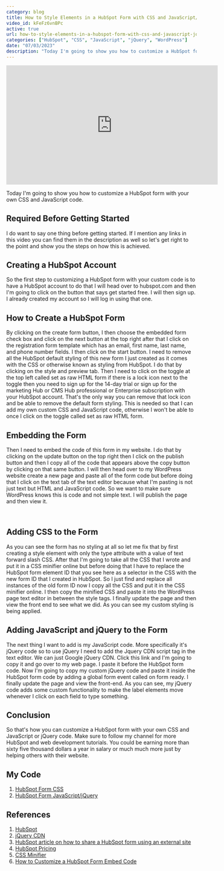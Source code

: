 ```yaml
---
category: blog
title: How to Style Elements in a HubSpot Form with CSS and JavaScript/jQuery
video_id: kFeFz6vnBPc
active: true
url: how-to-style-elements-in-a-hubspot-form-with-css-and-javascript-jquery
categories: ["HubSpot", "CSS", "JavaScript", "jQuery", "WordPress"]
date: "07/03/2023"
description: "Today I'm going to show you how to customize a HubSpot form with your own CSS and JavaScript code. I do want to say one thing before getting started. If I mention any links in this video you can find them in the description as well so let's get right to the point and show you the steps on how this is achieved. So the first step to customizing a HubSpot form with your custom code is to have a HubSpot account to do that I will head over to hubspot.com and then I'm going to click on the button that says get started free. I will then sign up. I already created my account so I will log in using that one."
---
```


<script type="application/ld+json">
{
  "@context": "https://schema.org",
  "@graph": [
    {
      "@type": "WebPage",
      "name": "HubSpot Tutorial - How to Style Elements in a HubSpot Form with CSS and JavaScript/jQuery | Developer Gus",
      "url": "https://www.developergus.com/blog/how-to-style-elements-in-a-hubspot-form-with-css-and-javascript-jquery/"
    },
    {
      "@type": "BreadcrumbList",
      "@id": "https://www.developergus.com/blog/how-to-style-elements-in-a-hubspot-form-with-css-and-javascript-jquery/",
      "itemListElement": [
        {
          "@type": "ListItem",
          "position": 1,
          "name": "Developer Gus",
          "item": "https://www.developergus.com/"
        },
        {
          "@type": "ListItem",
          "position": 2,
          "name": "Blog | Developer Gus",
          "item": "https://www.developergus.com/blog/"
        },
        {
          "@type": "ListItem",
          "position": 3,
          "name": "HubSpot Tutorial - How to Style Elements in a HubSpot Form with CSS and JavaScript/jQuery | Developer Gus",
          "item": "https://www.developergus.com/blog/how-to-style-elements-in-a-hubspot-form-with-css-and-javascript-jquery/"
        }
      ]
    },
    {
      "@type": "WebSite",
      "@id": "https://www.developergus.com/",
      "url": "https://www.developergus.com/",
      "name": "Developer Gus",
      "description": "Need a new website or have pending site updates? Contact Us to Get a Free Quote!",
      "publisher": {
        "@id": "https://www.developergus.com/"
      },
      "inLanguage": "en-US"
    },
    {
      "@type": "Organization",
      "@id": "https://www.developergus.com/",
      "url": "https://www.developergus.com/",
      "name": "Developer Gus",
      "logo": {
        "@type": "ImageObject",
        "url": "https://www.developergus.com/assets/images/png/Developer-Gus-white-logo.png"
      }
    },
    {
      "@type": "BlogPosting",
      "mainEntityOfPage": {
        "@type": "WebPage",
        "@id": "https://www.developergus.com/blog/how-to-style-elements-in-a-hubspot-form-with-css-and-javascript-jquery/"
      },
      "headline": "HubSpot Tutorial - How to Style Elements in a HubSpot Form with CSS and JavaScript/jQuery",
      "description": "Today I amm going to show you how to customize a HubSpot form with your own CSS and JavaScript code. I do want to say one thing before getting started. If I mention any links in this video you can find them in the description as well so lets get right to the point and show you the steps on how this is achieved. So the first step to customizing a HubSpot form with your custom code is to have a HubSpot account to do that I will head over to hubspot.com and then I am going to click on the button that says get started free. I will then sign up. I already created my account so I will log in using that one.",
      "image": "https://www.developergus.com/assets/images/blog/how-to-style-elements-in-a-hubspot-form-with-css-and-javascript-jquery.jpg",
      "author": {
        "@type": "Person",
        "name": "Developer Gus",
        "url": "https://www.developergus.com/"
      },
      "publisher": {
        "@type": "Organization",
        "name": "Developer Gus",
        "logo": {
          "@type": "ImageObject",
          "url": "https://www.developergus.com/assets/images/png/Developer-Gus-white-logo.png"
        }
      },
      "datePublished": "2022-7-03T20:41:03+00:00",
      "dateModified": "2022-7-03T20:41:03+00:00"
    }
  ]
}
</script>
<section id="blog-post">
  <div class="container">
    <div class="row">
      <div class="col col-xl-12 col-lg-12 col-md-12 col-sm-12 col-12">
        <div class="video-container ratio ratio-16x9">
          <iframe width="560" height="315" src="https://www.youtube.com/embed/kFeFz6vnBPc?si=zG9lCDbaV_mRw_98" title="YouTube video player" frameborder="0" allow="accelerometer; autoplay; clipboard-write; encrypted-media; gyroscope; picture-in-picture; web-share" allowfullscreen></iframe>
        </div>
        <p>
          Today I'm going to show you how to customize a HubSpot form with your own CSS and JavaScript code. 
        </p>
        <h2>Required Before Getting Started</h2> 
        <p>I do want to say one thing before getting started. If I mention any links in this video you can find them in the description as well so let's get right to the point and show you the steps on how this is achieved.
        </p>
        <h2>Creating a HubSpot Account</h2>
        <p>
          So the first step to customizing a HubSpot form with your custom code is to have a HubSpot account to do that I will head over to hubspot.com and then I'm going to click on the button that says get started free. I will then sign up. I already created my account so I will log in using that one. 
        </p>
        <h2>How to Create a HubSpot Form</h2>
        <p>By clicking on the create form button, I then choose the embedded form check box and click on the next button at the top right after that I click on the registration form template which has an email, first name, last name, and phone number fields. I then click on the start button. I need to remove all the HubSpot default styling of this new form I just created as it comes with the CSS or otherwise known as styling from HubSpot. I do that by clicking on the style and preview tab. Then I need to click on the toggle at the top left called set as raw HTML form if there is a lock icon next to the toggle then you need to sign up for the 14-day trial or sign up for the marketing Hub or CMS Hub professional or Enterprise subscription with your HubSpot account. That's the only way you can remove that lock icon and be able to remove the default form styling. This is needed so that I can add my own custom CSS and JavaScript code, otherwise I won't be able to once I click on the toggle called set as raw HTML form.</p> 
        <h2>Embedding the Form</h2>
        <p>
        Then I need to embed the code of this form in my website. I do that by clicking on the update button on the top right then I click on the publish button and then I copy all of the code that appears above the copy button by clicking on that same button. I will then head over to my WordPress website create a new page and paste all of the form code but before doing that I click on the text tab of the text editor because what I'm pasting is not just text but HTML and JavaScript code. So we want to make sure WordPress knows this is code and not simple text. I will publish the page and then view it.</p>
        <br>
        <h2>Adding CSS to the Form</h2>
        <p>As you can see the form has no styling at all so let me fix that by first creating a style element with only the type attribute with a value of text forward slash CSS. After that I'm going to take all the CSS that I wrote and put it in a CSS minifier online but before doing that I have to replace the HubSpot form element ID that you see here as a selector in the CSS with the new form ID that I created in HubSpot. So I just find and replace all instances of the old form ID now I copy all the CSS and put it in the CSS minifier online. I then copy the minified CSS and paste it into the WordPress page text editor in between the style tags. I finally update the page and then view the front end to see what we did. As you can see my custom styling is being applied.</p>
        <h2>Adding JavaScript and jQuery to the Form</h2>
        <p>The next thing I want to add is my JavaScript code. More specifically it's jQuery code so to use jQuery I need to add the Jquery CDN script tag in the text editor. We can just Google jQuery CDN. Click this link and I'm going to copy it and go over to my web page. I paste it before the HubSpot form code. Now I'm going to copy my custom jQuery code and paste it inside the HubSpot form code by adding a global form event called on form ready. I finally update the page and view the front-end. As you can see, my jQuery code adds some custom functionality to make the label elements move whenever I click on each field to type something.</p>
        <h2>Conclusion</h2>
        <p>
          So that's how you can customize a HubSpot form with your own CSS and JavaScript or jQuery code. Make sure to follow my channel for more HubSpot and web development tutorials. You could be earning more than sixty five thousand dollars a year in salary or much much more just by helping others with their website. 
        </p>
        <h2>My Code</h2>
        <ol>
          <li><a href="https://gist.github.com/subzero783/275d3a627eeb6d43aa9be825045758df" aria-label="HubSpot Form CSS" target="_blank" rel="noreferrer noopener">HubSpot Form CSS</a></li>
          <li><a href="https://gist.github.com/subzero783/05334473a4d903e83a48b03699a2bbe6" aria-label="HubSpot Form JavaScript/jQuery" target="_blank" rel="noreferrer noopener">HubSpot Form JavaScript/jQuery</a></li>
        </ol>
        <h2>References</h2>
        <ol>
          <li><a href="https://www.hubspot.com/" aria-label="HubSpot" target="_blank" rel="noreferrer noopener">HubSpot</a></li>
          <li><a href="https://releases.jquery.com/" aria-label="jQuery CDN" target="_blank" rel="noreferrer noopener">jQuery CDN</a></li>
          <li><a href="https://knowledge.hubspot.com/forms/how-can-i-share-a-hubspot-form-if-im-using-an-external-site" aria-label="HubSpot article on how to share a HubSpot form using an external site" target="_blank" rel="noreferrer noopener">HubSpot article on how to share a HubSpot form using an external site</a></li>
          <li><a href="https://www.hubspot.com/pricing/marketing/starter?products=marketing-hub-starter_1&term=annual" aria-label="HubSpot Pricing" target="_blank" rel="noreferrer noopener">HubSpot Pricing</a></li>
          <li><a href="https://www.toptal.com/developers/cssminifier" aria-label="CSS Minifier" target="_blank" rel="noreferrer noopener">CSS Minifier</a></li>
          <li><a href="https://legacydocs.hubspot.com/docs/methods/forms/advanced_form_options" aria-label="How to Customize a HubSpot Form Embed Code" target="_blank" rel="noreferrer noopener">How to Customize a HubSpot Form Embed Code</a></li>
        </ol>
      </div>
    </div>
  </div>
</section>
